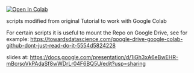 [![Open In Colab](https://colab.research.google.com/assets/colab-badge.svg)](https://colab.research.google.com/github/reinimaurer1/ML-CSC-tutorial)

scripts modified from original Tutorial to work with Google Colab

For certain scripts it is useful to mount the Repo on Google Drive, see for example:
https://towardsdatascience.com/google-drive-google-colab-github-dont-just-read-do-it-5554d5824228

slides at: https://docs.google.com/presentation/d/1iGh3xA6eBwEHR-mBcrsoVkPAdaSf8wWDrLr04F6BQ5U/edit?usp=sharing
